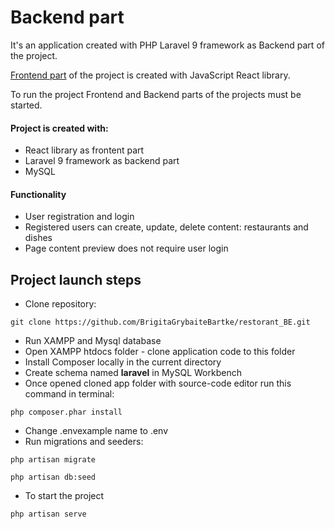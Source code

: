 # Backend part

It's an application created with PHP Laravel 9 framework as Backend part of the project. 

[Frontend part](https://github.com/BrigitaGrybaiteBartke/restorant_FE.git) of the project is created with JavaScript React library. 

To run the project Frontend and Backend parts of the projects must be started.

#### Project is created with:
* React library as frontent part
* Laravel 9 framework as backend part
* MySQL

#### Functionality
* User registration and login
* Registered users can create, update, delete content: restaurants and dishes
* Page content preview does not require user login

## Project launch steps
* Clone repository:
```
git clone https://github.com/BrigitaGrybaiteBartke/restorant_BE.git
```
* Run XAMPP and Mysql database
* Open XAMPP htdocs folder - clone application code to this folder
* Install Composer locally in the current directory
* Create schema named **laravel** in MySQL Workbench
* Once opened cloned app folder with source-code editor run this command in terminal: 

```
php composer.phar install
```

* Change .envexample name to .env
* Run migrations and seeders:

```
php artisan migrate

php artisan db:seed
```

* To start the project

```
php artisan serve
```
